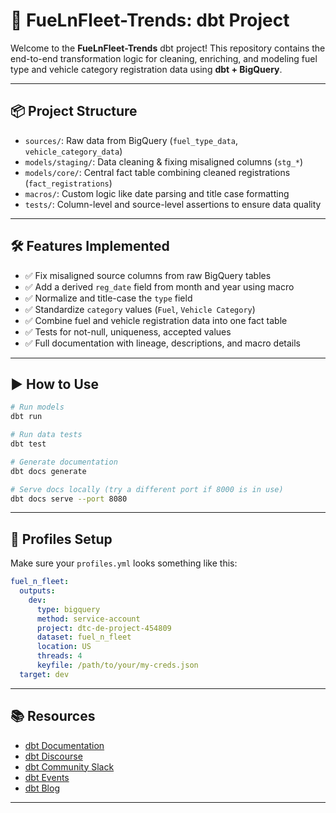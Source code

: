 
# 🚀 FueLnFleet-Trends: dbt Project

Welcome to the **FueLnFleet-Trends** dbt project! This repository contains the end-to-end transformation logic for cleaning, enriching, and modeling fuel type and vehicle category registration data using **dbt + BigQuery**.

---

## 📦 Project Structure

- `sources/`: Raw data from BigQuery (`fuel_type_data`, `vehicle_category_data`)
- `models/staging/`: Data cleaning & fixing misaligned columns (`stg_*`)
- `models/core/`: Central fact table combining cleaned registrations (`fact_registrations`)
- `macros/`: Custom logic like date parsing and title case formatting
- `tests/`: Column-level and source-level assertions to ensure data quality

---

## 🛠️ Features Implemented

- ✅ Fix misaligned source columns from raw BigQuery tables  
- ✅ Add a derived `reg_date` field from month and year using macro  
- ✅ Normalize and title-case the `type` field  
- ✅ Standardize `category` values (`Fuel`, `Vehicle Category`)  
- ✅ Combine fuel and vehicle registration data into one fact table  
- ✅ Tests for not-null, uniqueness, accepted values  
- ✅ Full documentation with lineage, descriptions, and macro details

---

## ▶️ How to Use

```bash
# Run models
dbt run

# Run data tests
dbt test

# Generate documentation
dbt docs generate

# Serve docs locally (try a different port if 8000 is in use)
dbt docs serve --port 8080
```

---

## 🔧 Profiles Setup

Make sure your `profiles.yml` looks something like this:

```yaml
fuel_n_fleet:
  outputs:
    dev:
      type: bigquery
      method: service-account
      project: dtc-de-project-454809
      dataset: fuel_n_fleet
      location: US
      threads: 4
      keyfile: /path/to/your/my-creds.json
  target: dev
```

---

## 📚 Resources

- [dbt Documentation](https://docs.getdbt.com/docs/introduction)
- [dbt Discourse](https://discourse.getdbt.com/)
- [dbt Community Slack](https://community.getdbt.com/)
- [dbt Events](https://events.getdbt.com)
- [dbt Blog](https://blog.getdbt.com/)

---